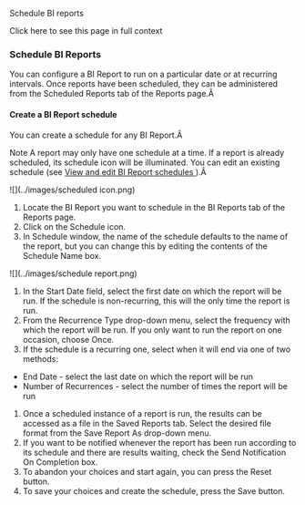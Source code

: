 Schedule BI reports

Click here to see this page in full context

###  Schedule BI Reports

You can configure a BI Report to run on a particular date or at recurring
intervals. Once reports have been scheduled, they can be administered from the
Scheduled Reports tab of the Reports page.Â

####  Create a BI Report schedule

You can create a schedule for any BI Report.Â

Note  A report may only have one schedule at a time. If a report is already
scheduled, its schedule icon will be illuminated. You can edit an existing
schedule (see [ View and edit BI Report schedules ](View_edit_B.htm#h) ).Â

![](../images/scheduled icon.png)

  1. Locate the BI Report you want to schedule in the BI Reports tab of the Reports page. 
  2. Click on the Schedule icon. 
  3. In Schedule window, the name of the schedule defaults to the name of the report, but you can change this by editing the contents of the Schedule Name box. 

![](../images/schedule report.png)

  1. In the Start Date field, select the first date on which the report will be run. If the schedule is non-recurring, this will the only time the report is run. 
  2. From the Recurrence Type drop-down menu, select the frequency with which the report will be run. If you only want to run the report on one occasion, choose Once. 
  3. If the schedule is a recurring one, select when it will end via one of two methods: 

  * End Date - select the last date on which the report will be run 
  * Number of Recurrences - select the number of times the report will be run 

  1. Once a scheduled instance of a report is run, the results can be accessed as a file in the Saved Reports tab. Select the desired file format from the Save Report As drop-down menu. 
  2. If you want to be notified whenever the report has been run according to its schedule and there are results waiting, check the Send Notification On Completion box. 
  3. To abandon your choices and start again, you can press the Reset button. 
  4. To save your choices and create the schedule, press the Save button. 

